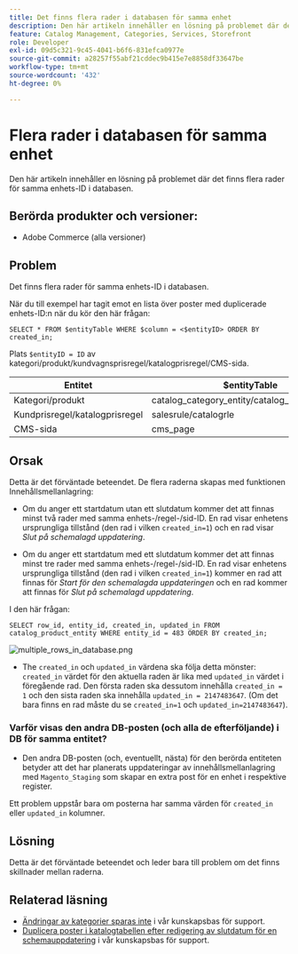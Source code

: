 ```yaml
---
title: Det finns flera rader i databasen för samma enhet
description: Den här artikeln innehåller en lösning på problemet där det finns flera rader för samma enhets-ID i databasen.
feature: Catalog Management, Categories, Services, Storefront
role: Developer
exl-id: 09d5c321-9c45-4041-b6f6-831efca0977e
source-git-commit: a28257f55abf21cddec9b415e7e8858df33647be
workflow-type: tm+mt
source-wordcount: '432'
ht-degree: 0%

---
```


# Flera rader i databasen för samma enhet

Den här artikeln innehåller en lösning på problemet där det finns flera rader för samma enhets-ID i databasen.

## Berörda produkter och versioner:

* Adobe Commerce (alla versioner)

## Problem

Det finns flera rader för samma enhets-ID i databasen.

När du till exempel har tagit emot en lista över poster med duplicerade enhets-ID:n när du kör den här frågan:

```
SELECT * FROM $entityTable WHERE $column = <$entityID> ORDER BY created_in;
```

Plats `$entityID = ID` av kategori/produkt/kundvagnsprisregel/katalogprisregel/CMS-sida.

| Entitet | $entityTable | $column |
|------------------|-----------------------------------|------------------|
| Kategori/produkt | catalog_category_entity/catalog_product_entity | entity_id |
| Kundprisregel/katalogprisregel | salesrule/catalogrle | rule_id |
| CMS-sida | cms_page | page_id |

## Orsak

Detta är det förväntade beteendet. De flera raderna skapas med funktionen Innehållsmellanlagring:

* Om du anger ett startdatum utan ett slutdatum kommer det att finnas minst två rader med samma enhets-/regel-/sid-ID. En rad visar enhetens ursprungliga tillstånd (den rad i vilken `created_in=1`) och en rad visar *Slut på schemalagd uppdatering*.

* Om du anger ett startdatum med ett slutdatum kommer det att finnas minst tre rader med samma enhets-/regel-/sid-ID. En rad visar enhetens ursprungliga tillstånd (den rad i vilken `created_in=1`) kommer en rad att finnas för *Start för den schemalagda uppdateringen* och en rad kommer att finnas för *Slut på schemalagd uppdatering*.

I den här frågan:

```
SELECT row_id, entity_id, created_in, updated_in FROM catalog_product_entity WHERE entity_id = 483 ORDER BY created_in;
```

![multiple_rows_in_database.png](assets/multiple_rows_in_database.png)

* The `created_in` och `updated_in` värdena ska följa detta mönster: `created_in` värdet för den aktuella raden är lika med `updated_in` värdet i föregående rad. Den första raden ska dessutom innehålla `created_in = 1` och den sista raden ska innehålla `updated_in = 2147483647`. (Om det bara finns en rad måste du se `created_in=1` och `updated_in=2147483647`).

### Varför visas den andra DB-posten (och alla de efterföljande) i DB för samma entitet?

* Den andra DB-posten (och, eventuellt, nästa) för den berörda entiteten betyder att det har planerats uppdateringar av innehållsmellanlagring med `Magento_Staging` som skapar en extra post för en enhet i respektive register.

Ett problem uppstår bara om posterna har samma värden för `created_in` eller `updated_in` kolumner.

## Lösning

Detta är det förväntade beteendet och leder bara till problem om det finns skillnader mellan raderna.

## Relaterad läsning

* [Ändringar av kategorier sparas inte](https://experienceleague.adobe.com/docs/commerce-knowledge-base/kb/troubleshooting/miscellaneous/changes-to-categories-are-not-being-saved.html) i vår kunskapsbas för support.
* [Duplicera poster i katalogtabellen efter redigering av slutdatum för en schemauppdatering](https://experienceleague.adobe.com/docs/commerce-knowledge-base/kb/troubleshooting/known-issues-patches-attached/duplicate-entries-in-the-catalogrule-table-after-editing-the-end-date-of-a-schedule-update.html) i vår kunskapsbas för support.
